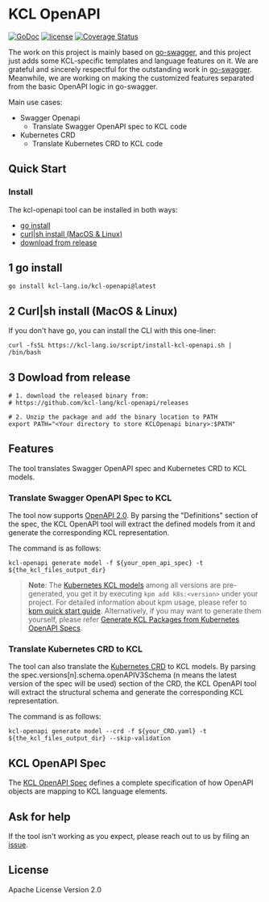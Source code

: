 # KCL OpenAPI

[![GoDoc](https://godoc.org/github.com/kcl-lang/kcl-openapi?status.svg)](https://pkg.go.dev/kcl-lang.io/kcl-openapi)
[![license](https://img.shields.io/github/license/kcl-lang/kcl-openapi.svg)](https://github.com/kcl-lang/kcl-openapi/blob/master/LICENSE)
[![Coverage Status](https://coveralls.io/repos/github/kcl-lang/kcl-openapi/badge.svg)](https://coveralls.io/github/kcl-lang/kcl-openapi)

The work on this project is mainly based on [go-swagger](https://github.com/go-swagger/go-swagger), and this project just adds some
KCL-specific templates and language features on it. We are grateful and sincerely respectful for the outstanding work
in [go-swagger](https://github.com/go-swagger/go-swagger). Meanwhile, we are working on making the customized features separated from the
basic OpenAPI logic in go-swagger.

Main use cases:

+ Swagger Openapi
    + Translate Swagger OpenAPI spec to KCL code
+ Kubernetes CRD
    + Translate Kubernetes CRD to KCL code

## Quick Start

### Install

The kcl-openapi tool can be installed in both ways: 

- [go install](#1-go-install)
- [curl|sh install (MacOS & Linux)](#2-curlsh-install-macos--linux)
- [download from release](#3-dowload-from-release)

## 1 go install

  ```shell
  go install kcl-lang.io/kcl-openapi@latest
  ```

## 2 Curl|sh install (MacOS & Linux)

If you don't have go, you can install the CLI with this one-liner:

  ```shell
  curl -fsSL https://kcl-lang.io/script/install-kcl-openapi.sh | /bin/bash
  ```

## 3 Dowload from release

  ```shell
  # 1. download the released binary from:
  # https://github.com/kcl-lang/kcl-openapi/releases

  # 2. Unzip the package and add the binary location to PATH
  export PATH="<Your directory to store KCLOpenapi binary>:$PATH"
  ```

## Features

The tool translates Swagger OpenAPI spec and Kubernetes CRD to KCL models.

### Translate Swagger OpenAPI Spec to KCL

The tool now supports [OpenAPI 2.0](https://swagger.io/specification/v2/). By parsing the "Definitions" section of the spec, the KCL OpenAPI
tool will extract the defined models from it and generate the corresponding KCL representation.

The command is as follows:

  ```shell
  kcl-openapi generate model -f ${your_open_api_spec} -t ${the_kcl_files_output_dir}
  ```

> **Note**: The [Kubernetes KCL models](https://github.com/orgs/KusionStack/packages/container/package/k8s) among all versions are pre-generated, you get it by executing `kpm add k8s:<version>` under your project. For detailed information about kpm usage, please refer to [kpm quick start guide](https://github.com/kcl-lang/kpm#quick-start).
Alternatively, if you may want to generate them yourself, please refer [Generate KCL Packages from Kubernetes OpenAPI Specs](./docs/generate_from_k8s_spec.md).

### Translate Kubernetes CRD to KCL

The tool can also translate
the [Kubernetes CRD](https://kubernetes.io/docs/tasks/extend-kubernetes/custom-resources/custom-resource-definitions/) to KCL models.
By parsing the spec.versions[n].schema.openAPIV3Schema (n means the latest version of the spec will be used) section of the CRD, the KCL
OpenAPI tool will extract the structural schema and generate the corresponding KCL representation.

The command is as follows:

  ```shell
  kcl-openapi generate model --crd -f ${your_CRD.yaml} -t ${the_kcl_files_output_dir} --skip-validation
  ```

## KCL OpenAPI Spec

The [KCL OpenAPI Spec](https://kcl-lang.io/docs/reference/cli/openapi/spec) defines a complete specification of how OpenAPI objects are
mapping to KCL language elements.

## Ask for help

If the tool isn't working as you expect, please reach out to us by filing an [issue](https://github.com/kcl-lang/kcl-openapi/issues).

## License

Apache License Version 2.0
